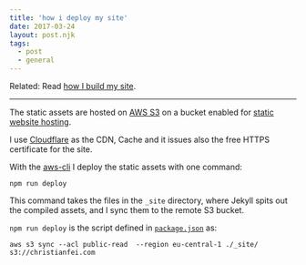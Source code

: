 ```yaml
---
title: 'how i deploy my site'
date: 2017-03-24
layout: post.njk
tags:
  - post
  - general
---
```


Related: Read [how I build my site](/posts/2017-03-23-how-i-build-my-site/).

---

The static assets are hosted on [AWS S3](https://aws.amazon.com/s3/) on a bucket enabled for [static website hosting](http://docs.aws.amazon.com/AmazonS3/latest/dev/WebsiteHosting.html).

I use [Cloudflare](https://www.cloudflare.com/) as the CDN, Cache and it issues also the free HTTPS certificate for the site.

With the [aws-cli](https://github.com/aws/aws-cli) I deploy the static assets with one command:

```
npm run deploy
```

This command takes the files in the `_site` directory, where Jekyll spits out the compiled assets, and I sync them to the remote S3 bucket.

`npm run deploy` is the script defined in [`package.json`](https://github.com/christian-fei/christian-fei.github.io/tree/master/package.json) as:

```
aws s3 sync --acl public-read  --region eu-central-1 ./_site/ s3://christianfei.com
```
